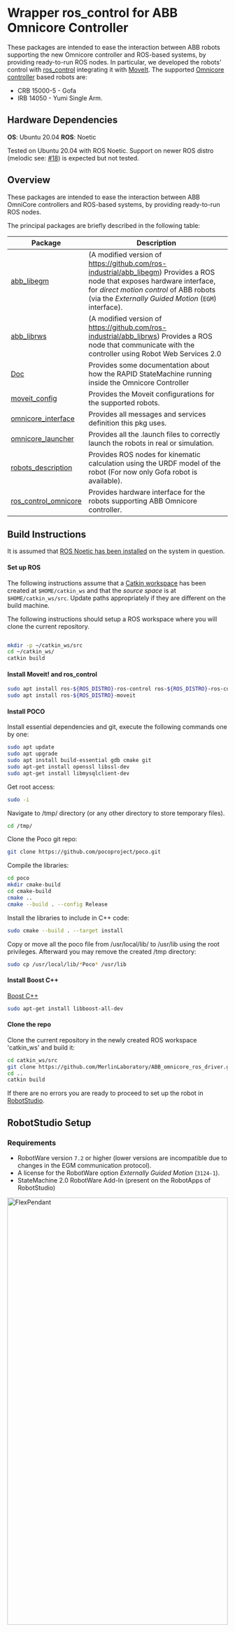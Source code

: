 # Wrapper ros_control for ABB Omnicore Controller
These packages are intended to ease the interaction between ABB robots supporting the new Omnicore controller and ROS-based systems, by providing ready-to-run ROS nodes. In particular, we developed the robots' control with [ros_control](https://wiki.ros.org/ros_control) integrating it with [MoveIt](https://moveit.picknik.ai/main/index.html).
The supported [Omnicore controller](https://new.abb.com/products/robotics/controllers/omnicore) based robots are: 
- CRB 15000-5 - Gofa
- IRB 14050 - Yumi Single Arm.

## Hardware Dependencies

**OS**: Ubuntu 20.04 
**ROS**: Noetic

Tested on Ubuntu 20.04 with ROS Noetic. Support on newer ROS distro (melodic see: [#18](/../../issues/18)) is expected but not tested.

## Overview

These packages are intended to ease the interaction between ABB OmniCore controllers and ROS-based systems, by providing ready-to-run ROS nodes.

The principal packages are briefly described in the following table:

| Package | Description |
| --- | --- |
| [abb_libegm](abb_libegm) | (A modified version of https://github.com/ros-industrial/abb_libegm) Provides a ROS node that exposes hardware interface, for *direct motion control* of ABB robots (via the *Externally Guided Motion* (`EGM`) interface). |
| [abb_librws](abb_librws) | (A modified version of https://github.com/ros-industrial/abb_librws) Provides a ROS node that communicate with the controller using Robot Web Services 2.0  |
| [Doc](Doc) | Provides some documentation about how the RAPID StateMachine running inside the Omnicore Controller  |
| [moveit_config](moveit) | Provides the Moveit configurations for the supported robots. |
| [omnicore_interface](omnicore_interface) | Provides all messages and services definition this pkg uses. |
| [omnicore_launcher](omnicore_launcher) | Provides all the .launch files to correctly launch the robots in real or simulation. |
| [robots_description](gofa_description) | Provides ROS nodes for kinematic calculation using the URDF model of the robot (For now only Gofa robot is available). |
| [ros_control_omnicore](ros_control_omnicore) | Provides hardware interface for the robots supporting ABB Omnicore controller. |

## Build Instructions

It is assumed that [ROS Noetic has been installed](https://wiki.ros.org/noetic/Installation/Ubuntu) on the system in question.

#### Set up ROS

The following instructions assume that a [Catkin workspace](http://wiki.ros.org/catkin/Tutorials/create_a_workspace) has been created at `$HOME/catkin_ws` and that the *source space* is at `$HOME/catkin_ws/src`. Update paths appropriately if they are different on the build machine.

The following instructions should setup a ROS workspace where you will clone the current repository.

```bash

mkdir -p ~/catkin_ws/src
cd ~/catkin_ws/
catkin build
```

#### Install Moveit! and ros_control

```bash
sudo apt install ros-${ROS_DISTRO}-ros-control ros-${ROS_DISTRO}-ros-controllers
sudo apt install ros-${ROS_DISTRO}-moveit
```

#### Install POCO

Install essential dependencies and git, execute the following commands one by one:

```bash
sudo apt update
sudo apt upgrade
sudo apt install build-essential gdb cmake git
sudo apt-get install openssl libssl-dev
sudo apt-get install libmysqlclient-dev
```

Get root access:
```bash
sudo -i
```

Navigate to /tmp/ directory (or any other directory to store temporary files).
```bash
cd /tmp/
```

Clone the Poco git repo:
```bash
git clone https://github.com/pocoproject/poco.git
```

Compile the libraries:
```bash
cd poco
mkdir cmake-build
cd cmake-build
cmake ..
cmake --build . --config Release
```

Install the libraries to include in C++ code:
```bash
sudo cmake --build . --target install
```

Copy or move all the poco file from /usr/local/lib/ to /usr/lib using the root privileges. Afterward you may remove the created /tmp directory:

```bash
sudo cp /usr/local/lib/*Poco* /usr/lib
```

#### Install Boost C++

[Boost C++](https://www.boost.org)
```bash
sudo apt-get install libboost-all-dev
```

#### Clone the repo

Clone the current repository in the newly created ROS workspace 'catkin_ws' and build it:
```bash
cd catkin_ws/src
git clone https://github.com/MerlinLaboratory/ABB_omnicore_ros_driver.git
cd ..
catkin build
```

If there are no errors you are ready to proceed to set up the robot in [RobotStudio](https://new.abb.com/products/robotics/robotstudio/downloads).

## RobotStudio Setup

### Requirements

* RobotWare version `7.2` or higher (lower versions are incompatible due to changes in the EGM communication protocol).
* A license for the RobotWare option *Externally Guided Motion* (`3124-1`).
* StateMachine 2.0 RobotWare Add-In (present on the RobotApps of RobotStudio)

<img src="Doc/images/flexpendant1.png" alt="FlexPendant" width="100%" height="50%">

### Connect to MGMT port
Connect your robot controller to you network through the MGMT port:

<img src="Doc/images/omnicoreController.png" alt="RobotStudio">

The MGMT port have a fixed IP address (*192.168.125.1*) and a DHCP server. Despite the DHCP server, as you will see in the next steps,you will need to specify a static ip for your computer.

### Setup the UDP server

In this step we will configure the IP address that EGM exploits to commununicate with an external device. In particular, we need to specify the ip and port of an UDP server that will run on your computer and EGM connects to. Therefore, the ip we are going to specify **must be the same of the PC running ROS.**

Open RobotStudio go under the Controller Tab, click Add Controller > One Click Connect and log in as default user: 

<img src="Doc/images/robotstudio2.png" alt="RobotStudio">

Using RobotStudio, first **request the write access**.

  <img src="Doc/images/robotstudio6.png" alt="RobotStudio">

On the Controller tab, in the Configuration group, click Configuration and then click `Communication`.

  <img src="Doc/images/robotstudio7.png" alt="RobotStudio">

Double click on the `UDP Unicast Device` item.

  <img src="Doc/images/robotstudio9.png" alt="RobotStudio">

Set **ROB 1 IP = 192.168.125.100**
Set **UCDEVICE IP = 192.168.125.100**

**Set 192.168.125.100 as static ip of the Linux machine running ROS**.

### Setup the Controller Firewall
Using RobotStudio, first **request the write access**.
On the Controller tab, in the Configuration group, click Configuration and then click `Communication`.

Double click on the `Firewall Manager` item.
Enable on the public network the following services:
* RobotWebServices
* UDPUC (available from RW 7.3.2)

  <img src="Doc/images/robotstudio8.png" alt="RobotStudio">

### Configure the user privileges
This package use the [Robot Web Services 2.0](https://developercenter.robotstudio.com/api/RWS) (RWS) to control the robot.
Each RWS session is logged using a user that must to be present on the User Authorization System of the controller (for more details about User Authorization System, see Operating manual - RobotStudio).
If not specified, for the RWS communication, the default user is used:
* Username: **Default User**
* Password: **robotics**

By default, the **Default User** does not have the grant *Remote Start and Stop in Auto* (run rapid routine from the WAN port in Auto mode).

The steps to configure the user account are:
1. Using RobotStudio log-in on the controller as Administrator (usually with the user **Admin** and password **robotics**).
  <img src="Doc/images/robotstudio12.png" alt="RobotStudio">
  <img src="Doc/images/robotstudio13.png" alt="RobotStudio" width="50%" height="50%">

2. On the Controller tab, in the Access group, click Authenticate and then click `Edit User Account`.
   <img src="Doc/images/robotstudio10.png" alt="RobotStudio">

3. On the tab roles check if the grant *Remote Start and Stop in Auto* is checked for the role of the Default User.

   <img src="Doc/images/robotstudio11.png" alt="RobotStudio">

4. Apply.

Any other user can be used by passing the name and the password to **rws_interface**.

 
## Set up Config File and launch your abb robot (e.g. Gofa) 
Navigate to ros_control_omnicore/config/XXX_cfg.yaml
Modify the parameters based on your robot configuration (e.g. ip_robot, name_robot, task_robot, etc.). Note that the robot IP in the yaml has to be the the one of the MGMT port of the robot controller (**default is 192.168.125.1**)
Finally:

- Make sure that the application StateMachine 2.0 has loaded in robotstudio in rapid codes from the controller folder "EGM" 
- Set robot in Automatic and Motors ON
- Connect an ethernet cable from your Linux machine to the controller MGMT port
- Set the Linux machine IP address to 192.168.125.100 (it needs to be the same as the one in "Setup the UDP device")

By default, the repo launches the **Gofa** robot with a **velocity_controller/JointTrajectoryController**:
```bash
  source devel/setup.bash
  roslaunch omnicore_launcher real_robot.launch
```
The pkg has been tested with the following ros_control controllers:
- velocity_controller/JointTrajectoryController
- position_controller/JointTrajectoryController
- joinGroupVelocityController
- joint_state_controller (launched by default by the pkg)

It is possible to switch from one controller to the other using [ros_control nodes](https://answers.ros.org/question/259022/switching-between-controllers-with-ros_control-controller_manager/). 
**Note:** velocity_controller and position_controller are mutually exclusive and cannot be used together. See [configuration file](ros_control_omnicore/config) for each robot to decide with controller to load and which controller to start 

Furthermore, it is possible to set the robot in free drive without the necessity to stop the node:

- Switch to FreeDrive control when ROS is running:
    ```bash
    rosservice call /set_control_to_free_drive
    ```
- Switch back to velocity control (EGM):
    ```bash
    rosservice call /set_control_to_egm
    ```

# Troubleshooting

If the previous command's output is **"EGM IS NOT CONNECTED"**, Linux's firewall blocks UDP communications with the robot controller. Therefore, you will need to allow the communication in INPUT and OUTPUT to your Linux machine with these two commands:

```bash
  sudo iptables -I INPUT -p udp --dport 6511 -j ACCEPT
  sudo iptables -A OUTPUT -p udp -m udp --sport 6511 -j ACCEPT
```